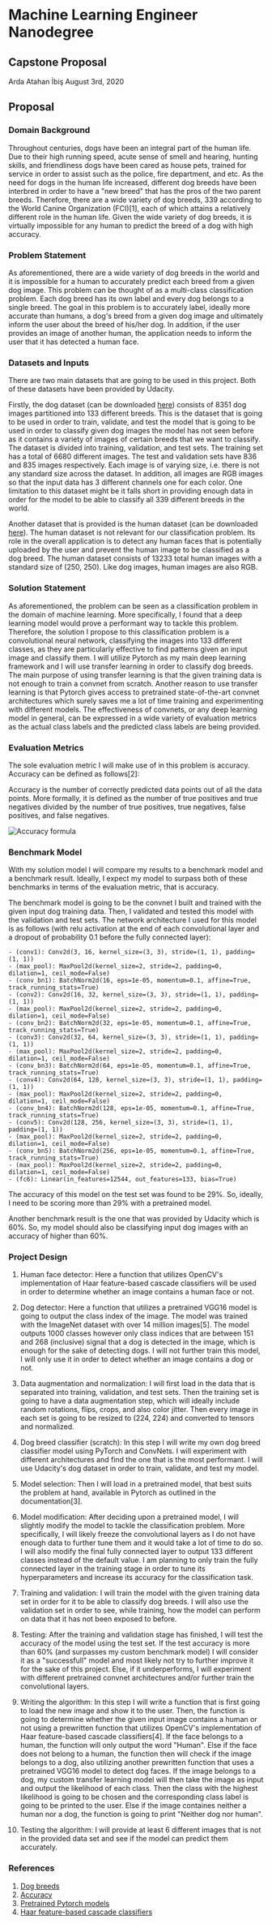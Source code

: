 # Machine Learning Engineer Nanodegree

## Capstone Proposal

Arda Atahan İbiş
August 3rd, 2020

## Proposal

### Domain Background

Throughout centuries, dogs have been an integral part of the human life. Due to their high running speed, acute sense of smell and hearing, hunting skills, and friendliness dogs have been cared as house pets, trained for service in order to assist such as the police, fire department, and etc. As the need for dogs in the human life increased, different dog breeds have been interbred in order to have a "new breed" that has the pros of the two parent breeds. Therefore, there are a wide variety of dog breeds, 339 according to the World Canine Organization (FCI)[1], each of which attains a relatively different role in the human life. Given the wide variety of dog breeds, it is virtually impossible for any human to predict the breed of a dog with high accuracy.

### Problem Statement

As aforementioned, there are a wide variety of dog breeds in the world and it is impossible for a human to accurately predict each breed from a given dog image. This problem can be thought of as a multi-class classification problem. Each dog breed has its own label and every dog belongs to a single breed. The goal in this problem is to accurately label, ideally more accurate than humans, a dog's breed from a given dog image and ultimately inform the user about the breed of his/her dog. In addition, if the user provides an image of another human, the application needs to inform the user that it has detected a human face.

### Datasets and Inputs

There are two main datasets that are going to be used in this project. Both of these datasets have been provided by Udacity.

Firstly, the dog dataset (can be downloaded [here](https://s3-us-west-1.amazonaws.com/udacity-aind/dog-project/dogImages.zip)) consists of 8351 dog images partitioned into 133 different breeds. This is the dataset that is going to be used in order to train, validate, and test the model that is going to be used in order to classify given dog images the model has not seen before as it contains a variety of images of certain breeds that we want to classify. The dataset is divided into training, validation, and test sets. The training set has a total of 6680 different images. The test and validation sets have 836 and 835 images respectively. Each image is of varying size, i.e. there is not any standard size across the dataset. In addition, all images are RGB images so that the input data has 3 different channels one for each color. One limitation to this dataset might be it falls short in providing enough data in order for the model to be able to classify all 339 different breeds in the world.

Another dataset that is provided is the human dataset (can be downloaded [here](https://s3-us-west-1.amazonaws.com/udacity-aind/dog-project/lfw.zip)). The human dataset is not relevant for our classification problem. Its role in the overall application is to detect any human faces that is potentially uploaded by the user and prevent the human image to be classified as a dog breed. The human dataset consists of 13233 total human images with a standard size of (250, 250). Like dog images, human images are also RGB.

### Solution Statement

As aforementioned, the problem can be seen as a classification problem in the domain of machine learning. More specifically, I found that a deep learning model would prove a performant way to tackle this problem. Therefore, the solution I propose to this classification problem is a convolutional neural network, classifying the images into 133 different classes, as they are particularly effective to find patterns given an input image and classify them. I will utilize Pytorch as my main deep learning framework and I will use transfer learning in order to classify dog breeds. The main purpose of using transfer learning is that the given training data is not enough to train a convnet from scratch. Another reason to use transfer learning is that Pytorch gives access to pretrained state-of-the-art convnet architectures which surely saves me a lot of time training and experimenting with different models. The effectiveness of convnets, or any deep learning model in general, can be expressed in a wide variety of evaluation metrics as the actual class labels and the predicted class labels are being provided.

### Evaluation Metrics

The sole evaluation metric I will make use of in this problem is accuracy. Accuracy can be defined as follows[2]:

Accuracy is the number of correctly predicted data points out of all the data points. More formally, it is defined as the number of true positives and true negatives divided by the number of true positives, true negatives, false positives, and false negatives.

![Accuracy formula](https://lawtomated.com/wp-content/uploads/2019/10/Accuracy_2.png)

### Benchmark Model

With my solution model I will compare my results to a benchmark model and a benchmark result. Ideally, I expect my model to surpass both of these benchmarks in terms of the evaluation metric, that is accuracy.

The benchmark model is going to be the convnet I built and trained with the given input dog training data. Then, I validated and tested this model with the validation and test sets. The network architecture I used for this model is as follows (with relu activation at the end of each convolutional layer and a dropout of probability 0.1 before the fully connected layer):

    - (conv1): Conv2d(3, 16, kernel_size=(3, 3), stride=(1, 1), padding=(1, 1))
    - (max_pool): MaxPool2d(kernel_size=2, stride=2, padding=0, dilation=1, ceil_mode=False)
    - (conv_bn1): BatchNorm2d(16, eps=1e-05, momentum=0.1, affine=True, track_running_stats=True)
    - (conv2): Conv2d(16, 32, kernel_size=(3, 3), stride=(1, 1), padding=(1, 1))
    - (max_pool): MaxPool2d(kernel_size=2, stride=2, padding=0, dilation=1, ceil_mode=False)
    - (conv_bn2): BatchNorm2d(32, eps=1e-05, momentum=0.1, affine=True, track_running_stats=True)
    - (conv3): Conv2d(32, 64, kernel_size=(3, 3), stride=(1, 1), padding=(1, 1))
    - (max_pool): MaxPool2d(kernel_size=2, stride=2, padding=0, dilation=1, ceil_mode=False)
    - (conv_bn3): BatchNorm2d(64, eps=1e-05, momentum=0.1, affine=True, track_running_stats=True)
    - (conv4): Conv2d(64, 128, kernel_size=(3, 3), stride=(1, 1), padding=(1, 1))
    - (max_pool): MaxPool2d(kernel_size=2, stride=2, padding=0, dilation=1, ceil_mode=False)
    - (conv_bn4): BatchNorm2d(128, eps=1e-05, momentum=0.1, affine=True, track_running_stats=True)
    - (conv5): Conv2d(128, 256, kernel_size=(3, 3), stride=(1, 1), padding=(1, 1))
    - (max_pool): MaxPool2d(kernel_size=2, stride=2, padding=0, dilation=1, ceil_mode=False)
    - (conv_bn5): BatchNorm2d(256, eps=1e-05, momentum=0.1, affine=True, track_running_stats=True)
    - (max_pool): MaxPool2d(kernel_size=2, stride=2, padding=0, dilation=1, ceil_mode=False)
    - (fc6): Linear(in_features=12544, out_features=133, bias=True)

The accuracy of this model on the test set was found to be 29%. So, ideally, I need to be scoring more than 29% with a pretrained model.

Another benchmark result is the one that was provided by Udacity which is 60%. So, my model should also be classifying input dog images with an accuracy of higher than 60%.

### Project Design

1. Human face detector: Here a function that utilizes OpenCV's implementation of Haar feature-based cascade classifiers will be used in order to determine whether an image contains a human face or not.

2. Dog detector: Here a function that utilizes a pretrained VGG16 model is going to output the class index of the image. The model was trained with the ImageNet dataset with over 14 million images[5]. The model outputs 1000 classes however only class indices that are between 151 and 268 (inclusive) signal that a dog is detected in the image, which is enough for the sake of detecting dogs. I will not further train this model, I will only use it in order to detect whether an image contains a dog or not.

3. Data augmentation and normalization: I will first load in the data that is separated into training, validation, and test sets. Then the training set is going to have a data augmentation step, which will ideally include random rotations, flips, crops, and also color jitter. Then every image in each set is going to be resized to (224, 224) and converted to tensors and normalized.

4. Dog breed classifier (scratch): In this step I will write my own dog breed classifier model using PyTorch and ConvNets. I will experiment with different architectures and find the one that is the most performant. I will use Udacity's dog dataset in order to train, validate, and test my model.

5. Model selection: Then I will load in a pretrained model, that best suits the problem at hand, available in Pytorch as outlined in the documentation[3].

6. Model modification: After deciding upon a pretrained model, I will slightly modify the model to tackle the classification problem. More specifically, I will likely freeze the convolutional layers as I do not have enough data to further tune them and it would take a lot of time to do so. I will also modify the final fully connected layer to output 133 different classes instead of the default value. I am planning to only train the fully connected layer in the training stage in order to tune its hyperparameters and increase its accuracy for the classification task.

7. Training and validation: I will train the model with the given training data set in order for it to be able to classify dog breeds. I will also use the validation set in order to see, while training, how the model can perform on data that it has not been exposed to before.

8. Testing: After the training and validation stage has finished, I will test the accuracy of the model using the test set. If the test accuracy is more than 60% (and surpasses my custom benchmark model) I will consider it as a "successfull" model and most likely not try to further improve it for the sake of this project. Else, if it underperforms, I will experiment with different pretrained convnet architectures and/or further train the convolutional layers.

9. Writing the algorithm: In this step I will write a function that is first going to load the new image and show it to the user. Then, the function is going to determine whether the given input image contains a human or not using a prewritten function that utilizes OpenCV's implementation of Haar feature-based cascade classifiers[4]. If the face belongs to a human, the function will only output the word "Human". Else if the face does not belong to a human, the function then will check if the image belongs to a dog, also utilizing another prewritten function that uses a pretrained VGG16 model to detect dog faces. If the image belongs to a dog, my custom transfer learning model will then take the image as input and output the likelihood of each class. Then the class with the highest likelihood is going to be chosen and the corresponding class label is going to be printed to the user. Else if the image containes neither a human nor a dog, the function is going to print "Neither dog nor human".

10. Testing the algorithm: I will provide at least 6 different images that is not in the provided data set and see if the model can predict them accurately.

### References

1. [Dog breeds](https://www.psychologytoday.com/us/blog/canine-corner/201305/how-many-breeds-dogs-are-there-in-the-world)
2. [Accuracy](https://deepai.org/machine-learning-glossary-and-terms/accuracy-error-rate#:~:text=Accuracy%20in%20Machine%20Learning&text=Accuracy%20is%20the%20number%20of,false%20positives%2C%20and%20false%20negatives.)
3. [Pretrained Pytorch models](https://pytorch.org/docs/stable/torchvision/models.html)
4. [Haar feature-based cascade classifiers](http://docs.opencv.org/trunk/d7/d8b/tutorial_py_face_detection.html)
